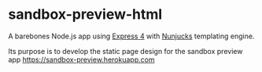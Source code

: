 # sandbox-preview-html

A barebones Node.js app using [Express 4](http://expressjs.com/) with [Nunjucks](https://mozilla.github.io/nunjucks/) templating engine.

Its purpose is to develop the static page design for the sandbox preview app https://sandbox-preview.herokuapp.com
